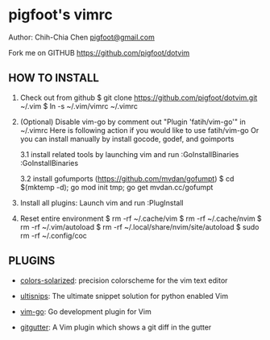 pigfoot's vimrc
============
Author: Chih-Chia Chen <pigfoot@gmail.com>

Fork me on GITHUB  https://github.com/pigfoot/dotvim

HOW TO INSTALL
--------------

1. Check out from github
    $ git clone https://github.com/pigfoot/dotvim.git ~/.vim
    $ ln -s ~/.vim/vimrc ~/.vimrc

2. (Optional) Disable vim-go by comment out "Plugin 'fatih/vim-go'" in ~/.vimrc
   Here is following action if you would like to use fatih/vim-go
   Or you can install manually by install gocode, godef, and goimports

   3.1
     install related tools by launching vim and run :GoInstallBinaries
     :GoInstallBinaries

   3.2
     install gofumports (https://github.com/mvdan/gofumpt)
     $ cd $(mktemp -d); go mod init tmp; go get mvdan.cc/gofumpt

3. Install all plugins: Launch vim and run :PlugInstall

4. Reset entire environment
   $ rm -rf ~/.cache/vim
   $ rm -rf ~/.cache/nvim
   $ rm -rf ~/.vim/autoload
   $ rm -rf ~/.local/share/nvim/site/autoload
   $ sudo rm -rf ~/.config/coc

PLUGINS
-------
* [colors-solarized](https://github.com/altercation/vim-colors-solarized): precision colorscheme for the vim text editor

* [ultisnips](https://github.com/SirVer/ultisnips): The ultimate snippet solution for python enabled Vim

* [vim-go](https://github.com/fatih/vim-go.git): Go development plugin for Vim

* [gitgutter](https://github.com/airblade/vim-gitgutter): A Vim plugin which shows a git diff in the gutter
